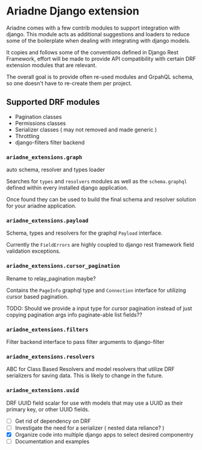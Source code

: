 # Ariadne Django extension

Ariadne comes with a few contrib modules to support integration with django. This module acts as additional suggestions and loaders to reduce some of the boilerplate when dealing with integrating with django models.

It copies and follows some of the conventions defined in Django Rest Framework, effort will be made to provide API compatibility with certain DRF extension modules that are relevant.

The overall goal is to provide often re-used modules and GrpahQL schema, so one doesn't have to re-create them per project.

## Supported DRF modules

* Pagination classes
* Permissions classes
* Serializer classes ( may not removed and made generic )
* Throttling
* django-filters filter backend

### `ariadne_extensions.graph`

auto schema, resolver and types loader 

Searches for `types` and `resolvers` modules as well as the `schema.graphql` defined within every installed django application.

Once found they can be used to build the final schema and resolver solution for your ariadne application.

### `ariadne_extensions.payload`
Schema, types and resolvers for the graphql `Payload` interface.

Currently the `FieldErrors` are highly coupled to django rest framework field validation exceptions.

### `ariadne_extensions.cursor_pagination`
Rename to relay_pagination maybe?

Contains the `PageInfo` graphql type and `Connection` interface for utilizing cursor based pagination.

TODO: Should we provide a input type for cursor pagination instead of just copying pagination args info paginate-able list fields??

### `ariadne_extensions.filters`
Filter backend interface to pass filter arguments to django-filter

### `ariadne_extensions.resolvers`
ABC for Class Based Resolvers and model resolvers that utilize DRF serializers for saving data. This is likely to change in the future.

### `ariadne_extensions.uuid`
DRF UUID field scalar for use with models that may use a UUID as their primary key, or other UUID fields.

- [ ] Get rid of dependency on DRF
- [ ] Investigate the need for a serializer ( nested data reliance? )
- [x] Organize code into multiple django apps to select desired componentry
- [ ] Documentation and examples
